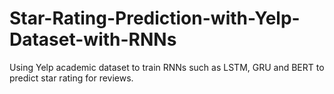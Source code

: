 # Star-Rating-Prediction-with-Yelp-Dataset-with-RNNs
Using Yelp academic dataset to train RNNs such as LSTM, GRU and BERT to predict star rating for reviews.
